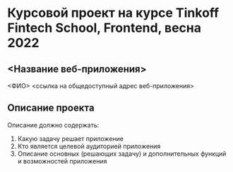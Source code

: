 # Курсовой проект на курсе Tinkoff Fintech School, Frontend, весна 2022

## <Название веб-приложения>
<ФИО>
<ссылка на общедоступный адрес веб-приложения>

## Описание проекта
Описание должно содержать:
1. Какую задачу решает приложение
2. Кто является целевой аудиторией приложения 
3. Описание основных (решающих задачу) и дополнительных функций и возможностей приложения

